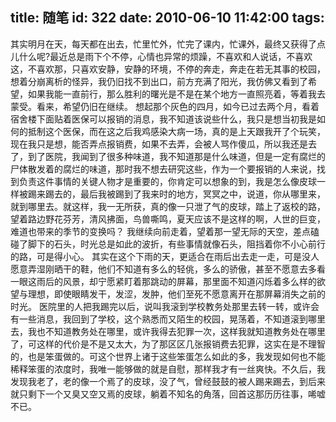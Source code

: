 title: 随笔
id: 322
date: 2010-06-10 11:42:00
tags:
---

其实明月在天，每天都在出去，忙里忙外，忙完了课内，忙课外，最终又获得了点儿什么呢?最近总是雨下个不停，心情也异常的烦躁，不喜欢和人说话，不喜欢这，不喜欢那，只喜欢安静，安静的环境，不停的奔走，奔走在若无其事的校园，想着分崩离析的怪异，我仍旧找不到出口，前方充满了阳光，我仿佛又看到了希望，如果我能一直前行，那么胜利的曙光是不是在某个地方一直照亮着，等着我去蒙受。看来，希望仍旧在继续。
想起那个灰色的四月，如今已过去两个月，看着宿舍楼下面贴着医保可以报销的消息，我不知道该说些什么，我只是想当初我是如何的抵制这个医保，而在这之后我鸡感染大病一场，真的是上天跟我开了个玩笑，现在我只是想，能否弄点报销费，如果不去弄，会被人骂作傻瓜，所以我还是去了，到了医院，我闻到了很多种味道，我不知道那是什么味道，但是一定有腐烂的尸体散发着的腐烂的味道，那时我不想去研究这些，作为一个要报销的人来说，找到负责这件事情的关键人物才是重要的，你肯定可以想象的到，我是怎么像皮球一样被踢来踢去的，最后我被踢到了我来时的地方，冥冥之中，说道，你从哪里来，就到哪里去。就这样，我一无所获，真的像一只泄了气的皮球，踏上了返校的路，望着路边野花芬芳，清风拂面，鸟兽嘶鸣，夏天应该不是这样的啊，人世的巨变，难道也带来的季节的变换吗？
我继续向前走着，望着那一望无际的天空，差点磕碰了脚下的石头，时光总是如此的波折，有些事情就像石头，阻挡着你不小心前行的路，可是得小心。
其实在这个下雨的天，更适合在雨后出去走一走，可是没人愿意弄湿刚晒干的鞋，他们不知道有多么的轻佻，多么的骄傲，甚至不愿意去多看一眼这雨后的风景，却宁愿紧盯着那跳动的屏幕，那里面不知道闪烁着多么样的欲望与理想，即使眼睛发干，发涩，发肿，他们至死不愿意离开在那屏幕消失之前的时光。
医院里的人把我踢完以后，说叫我滚到学校教务处那里去转一转，或许会有一些消息，我回到了学校，这个熟悉而又陌生的校园，晃荡着，不知道滚到哪里去，我也不知道教务处在哪里，或许我得去犯罪一次，这样我就知道教务处在哪里了，可这样的代价是不是又太大，为了那区区几张报销费去犯罪，这实在是不理智的，也是笨蛋做的。可这个世界上诸于这些笨蛋怎么如此的多，我发现如何也不能稀释笨蛋的浓度时，我唯一能够做的就是自慰，那样我才有一丝爽快。不久后，我发现我老了，老的像一个焉了的皮球，没了气，曾经鼓鼓的被人踢来踢去，到后来就只剩下一个又臭又空又焉的皮球，躺着不知名的角落，回首这那历历往事，唏嘘不已。